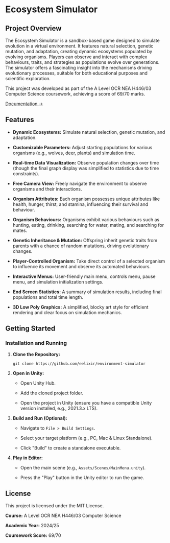 # Ecosystem Simulator

## Project Overview

The Ecosystem Simulator is a sandbox-based game designed to simulate evolution in a virtual environment. It features natural selection, genetic mutation, and adaptation, creating dynamic ecosystems populated by evolving organisms. Players can observe and interact with complex behaviours, traits, and strategies as populations evolve over generations. The simulator offers a fascinating insight into the mechanisms driving evolutionary processes, suitable for both educational purposes and scientific exploration.

This project was developed as part of the A Level OCR NEA H446/03 Computer Science coursework, achieving a score of 69/70 marks.

[Documentation →](https://drive.google.com/file/d/1CzBtYzAui-JSZK_fTNJJfbaPxHjnfMtR/view)

## Features

* **Dynamic Ecosystems:** Simulate natural selection, genetic mutation, and adaptation.

* **Customizable Parameters:** Adjust starting populations for various organisms (e.g., wolves, deer, plants) and simulation time.

* **Real-time Data Visualization:** Observe population changes over time (though the final graph display was simplified to statistics due to time constraints).

* **Free Camera View:** Freely navigate the environment to observe organisms and their interactions.

* **Organism Attributes:** Each organism possesses unique attributes like health, hunger, thirst, and stamina, influencing their survival and behaviour.

* **Organism Behaviours:** Organisms exhibit various behaviours such as hunting, eating, drinking, searching for water, mating, and searching for mates.

* **Genetic Inheritance & Mutation:** Offspring inherit genetic traits from parents with a chance of random mutations, driving evolutionary changes.

* **Player-Controlled Organism:** Take direct control of a selected organism to influence its movement and observe its automated behaviours.

* **Interactive Menus:** User-friendly main menu, controls menu, pause menu, and simulation initialization settings.

* **End Screen Statistics:** A summary of simulation results, including final populations and total time length.

* **3D Low Poly Graphics:** A simplified, blocky art style for efficient rendering and clear focus on simulation mechanics.

## Getting Started

### Installation and Running

1. **Clone the Repository:**

    ```
    git clone https://github.com/eelixir/environment-simulator
    ```

2.  **Open in Unity:**

    * Open Unity Hub.

    * Add the cloned project folder.

    * Open the project in Unity (ensure you have a compatible Unity version installed, e.g., 2021.3.x LTS).

3.  **Build and Run (Optional):**

    * Navigate to `File > Build Settings`.

    * Select your target platform (e.g., PC, Mac & Linux Standalone).

    * Click "Build" to create a standalone executable.

4.  **Play in Editor:**

    * Open the main scene (e.g., `Assets/Scenes/MainMenu.unity`).

    * Press the "Play" button in the Unity editor to run the game.



## License

This project is licensed under the MIT License.

**Course:** A Level OCR NEA H446/03 Computer Science

**Academic Year:** 2024/25

**Coursework Score:** 69/70
